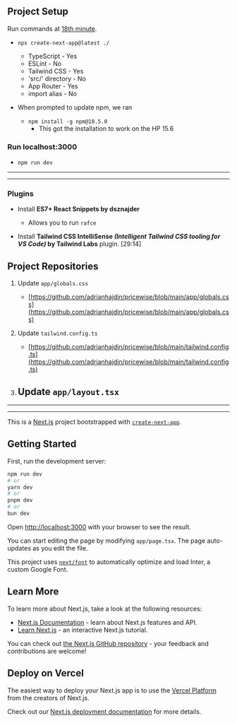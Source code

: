 ## Project Setup

Run commands at [18th minute](https://www.youtube.com/watch?v=lh9XVGv6BHs&t=1129s).

- `npx create-next-app@latest ./`

  - TypeScript - Yes
  - ESLint - No
  - Tailwind CSS - Yes
  - 'src/' directory - No
  - App Router - Yes
  - import alias - No

- When prompted to update npm, we ran
  - `npm install -g npm@10.5.0`
    - This got the installation to work on the HP 15.6

### Run localhost:3000

- `npm run dev`

---

---

### Plugins

- Install **ES7+ React Snippets by dsznajder**

  - Allows you to run `rafce`

- Install **Tailwind CSS IntelliSense _(Intelligent Tailwind CSS tooling for VS Code)_ by Tailwind Labs** plugin. [29:14]

## Project Repositories

1. Update `app/globals.css`

   - [https://github.com/adrianhajdin/pricewise/blob/main/app/globals.css](https://github.com/adrianhajdin/pricewise/blob/main/app/globals.css)

2. Update `tailwind.config.ts`

   - [https://github.com/adrianhajdin/pricewise/blob/main/tailwind.config.ts](https://github.com/adrianhajdin/pricewise/blob/main/tailwind.config.ts)

3. ## Update `app/layout.tsx`

---

---

This is a [Next.js](https://nextjs.org/) project bootstrapped with [`create-next-app`](https://github.com/vercel/next.js/tree/canary/packages/create-next-app).

## Getting Started

First, run the development server:

```bash
npm run dev
# or
yarn dev
# or
pnpm dev
# or
bun dev
```

Open [http://localhost:3000](http://localhost:3000) with your browser to see the result.

You can start editing the page by modifying `app/page.tsx`. The page auto-updates as you edit the file.

This project uses [`next/font`](https://nextjs.org/docs/basic-features/font-optimization) to automatically optimize and load Inter, a custom Google Font.

## Learn More

To learn more about Next.js, take a look at the following resources:

- [Next.js Documentation](https://nextjs.org/docs) - learn about Next.js features and API.
- [Learn Next.js](https://nextjs.org/learn) - an interactive Next.js tutorial.

You can check out [the Next.js GitHub repository](https://github.com/vercel/next.js/) - your feedback and contributions are welcome!

## Deploy on Vercel

The easiest way to deploy your Next.js app is to use the [Vercel Platform](https://vercel.com/new?utm_medium=default-template&filter=next.js&utm_source=create-next-app&utm_campaign=create-next-app-readme) from the creators of Next.js.

Check out our [Next.js deployment documentation](https://nextjs.org/docs/deployment) for more details.
